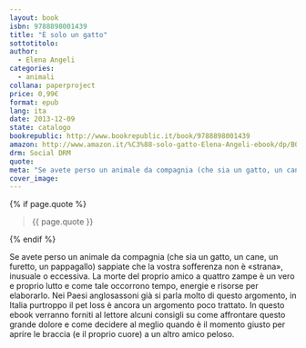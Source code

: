 ```yaml
---
layout: book
isbn: 9788898001439
title: "È solo un gatto"
sottotitolo:
author:
  - Elena Angeli
categories:
  - animali
collana: paperproject
price: 0,99€
format: epub
lang: ita
date: 2013-12-09
state: catalogo
bookrepublic: http://www.bookrepublic.it/book/9788898001439
amazon: http://www.amazon.it/%C3%88-solo-gatto-Elena-Angeli-ebook/dp/B00H79N658/
drm: Social DRM
quote: 
meta: "Se avete perso un animale da compagnia (che sia un gatto, un cane, un furetto, un pappagallo) sappiate che la vostra sofferenza non è «strana», inusuale o eccessiva"
cover_image:
---
```


{% if page.quote %}
<blockquote>
    {{ page.quote }}
</blockquote>
{% endif %}

Se avete perso un animale da compagnia (che sia un gatto, un cane, un furetto, un pappagallo) sappiate che la vostra sofferenza non è «strana», inusuale o eccessiva. La morte del proprio amico a quattro zampe è un vero e proprio lutto e come tale occorrono tempo, energie e risorse per elaborarlo. Nei Paesi anglosassoni già si parla molto di questo argomento, in Italia purtroppo il pet loss è ancora un argomento poco trattato. In questo ebook verranno forniti al lettore alcuni consigli su come affrontare questo grande dolore e come decidere al meglio quando è il momento giusto per aprire le braccia (e il proprio cuore) a un altro amico peloso.
